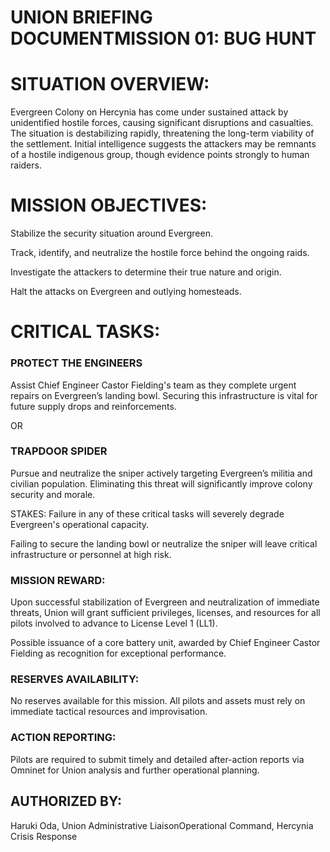 # UNION BRIEFING DOCUMENTMISSION 01: BUG HUNT

# SITUATION OVERVIEW:

Evergreen Colony on Hercynia has come under sustained attack by unidentified hostile forces, causing significant disruptions and casualties. The situation is destabilizing rapidly, threatening the long-term viability of the settlement. Initial intelligence suggests the attackers may be remnants of a hostile indigenous group, though evidence points strongly to human raiders.

# MISSION OBJECTIVES:

Stabilize the security situation around Evergreen.

Track, identify, and neutralize the hostile force behind the ongoing raids.

Investigate the attackers to determine their true nature and origin.

Halt the attacks on Evergreen and outlying homesteads.

# CRITICAL TASKS:

### PROTECT THE ENGINEERS

Assist Chief Engineer Castor Fielding's team as they complete urgent repairs on Evergreen’s landing bowl. Securing this infrastructure is vital for future supply drops and reinforcements.

OR

### TRAPDOOR SPIDER

Pursue and neutralize the sniper actively targeting Evergreen’s militia and civilian population. Eliminating this threat will significantly improve colony security and morale.

STAKES:
Failure in any of these critical tasks will severely degrade Evergreen's operational capacity.

Failing to secure the landing bowl or neutralize the sniper will leave critical infrastructure or personnel at high risk.

### MISSION REWARD:

Upon successful stabilization of Evergreen and neutralization of immediate threats, Union will grant sufficient privileges, licenses, and resources for all pilots involved to advance to License Level 1 (LL1).

Possible issuance of a core battery unit, awarded by Chief Engineer Castor Fielding as recognition for exceptional performance.

### RESERVES AVAILABILITY:

No reserves available for this mission. All pilots and assets must rely on immediate tactical resources and improvisation.

### ACTION REPORTING:

Pilots are required to submit timely and detailed after-action reports via Omninet for Union analysis and further operational planning.

## AUTHORIZED BY:
Haruki Oda, Union Administrative LiaisonOperational Command, Hercynia Crisis Response
